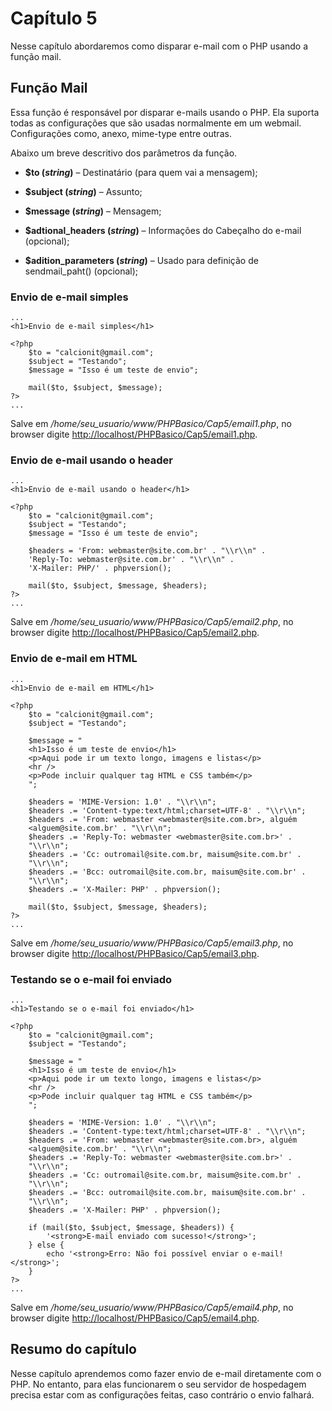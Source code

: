 
Capítulo 5
==========

Nesse capítulo abordaremos como disparar e-mail com o PHP usando a
função mail.

Função Mail
-----------

Essa função é responsável por disparar e-mails usando o PHP. Ela suporta
todas as configurações que são usadas normalmente em um webmail.
Configurações como, anexo, mime-type entre outras.

Abaixo um breve descritivo dos parâmetros da função.

-   **$to (*string*)** – Destinatário (para quem vai a mensagem);

-   **$subject (*string*)** – Assunto;

-   **$message (*string*)** – Mensagem;

-   **$adtional\_headers (*string*)** – Informações do Cabeçalho do
    e-mail (opcional);

-   **$adition\_parameters (*string*)** – Usado para definição
    de sendmail\_paht() (opcional);

### Envio de e-mail simples
```
...
<h1>Envio de e-mail simples</h1>

<?php
    $to = "calcionit@gmail.com";
    $subject = "Testando";
    $message = "Isso é um teste de envio";

    mail($to, $subject, $message);
?>
...
```

Salve em */home/seu\_usuario/www/PHPBasico/Cap5/email1.php*, no browser
digite
[http://localhost/PHPBasico/Cap](http://localhost/PHPBasico/Cap5/email1.php)[5](http://localhost/PHPBasico/Cap5/email1.php)[/](http://localhost/PHPBasico/Cap5/email1.php)[email1](http://localhost/PHPBasico/Cap5/email1.php)[.](http://localhost/PHPBasico/Cap5/email1.php)[php](http://localhost/PHPBasico/Cap5/email1.php).

### Envio de e-mail usando o header
```
...
<h1>Envio de e-mail usando o header</h1>

<?php
    $to = "calcionit@gmail.com";
    $subject = "Testando";
    $message = "Isso é um teste de envio";

    $headers = 'From: webmaster@site.com.br' . "\\r\\n" .
    'Reply-To: webmaster@site.com.br' . "\\r\\n" .
    'X-Mailer: PHP/' . phpversion();

    mail($to, $subject, $message, $headers);
?>
...
```

Salve em */home/seu\_usuario/www/PHPBasico/Cap5/email2.php*, no browser
digite
[http://localhost/PHPBasico/Cap](http://localhost/PHPBasico/Cap5/email2.php)[5](http://localhost/PHPBasico/Cap5/email2.php)[/](http://localhost/PHPBasico/Cap5/email2.php)[email2](http://localhost/PHPBasico/Cap5/email2.php)[.](http://localhost/PHPBasico/Cap5/email2.php)[php](http://localhost/PHPBasico/Cap5/email2.php).

### Envio de e-mail em HTML
```
...
<h1>Envio de e-mail em HTML</h1>

<?php
    $to = "calcionit@gmail.com";
    $subject = "Testando";

    $message = "
    <h1>Isso é um teste de envio</h1>
    <p>Aqui pode ir um texto longo, imagens e listas</p>
    <hr />
    <p>Pode incluir qualquer tag HTML e CSS também</p>
    ";

    $headers = 'MIME-Version: 1.0' . "\\r\\n";
    $headers .= 'Content-type:text/html;charset=UTF-8' . "\\r\\n";
    $headers .= 'From: webmaster <webmaster@site.com.br>, alguém
    <alguem@site.com.br' . "\\r\\n";
    $headers .= 'Reply-To: webmaster <webmaster@site.com.br>' .
    "\\r\\n";
    $headers .= 'Cc: outromail@site.com.br, maisum@site.com.br' .
    "\\r\\n";
    $headers .= 'Bcc: outromail@site.com.br, maisum@site.com.br' .
    "\\r\\n";
    $headers .= 'X-Mailer: PHP' . phpversion();

    mail($to, $subject, $message, $headers);
?>
...
```

Salve em */home/seu\_usuario/www/PHPBasico/Cap5/email3.php*, no browser
digite
[http://localhost/PHPBasico/Cap](http://localhost/PHPBasico/Cap5/email3.php)[5](http://localhost/PHPBasico/Cap5/email3.php)[/](http://localhost/PHPBasico/Cap5/email3.php)[email](http://localhost/PHPBasico/Cap5/email3.php)[3](http://localhost/PHPBasico/Cap5/email3.php)[.](http://localhost/PHPBasico/Cap5/email3.php)[php](http://localhost/PHPBasico/Cap5/email3.php).

### Testando se o e-mail foi enviado
```
...
<h1>Testando se o e-mail foi enviado</h1>

<?php
    $to = "calcionit@gmail.com";
    $subject = "Testando";

    $message = "
    <h1>Isso é um teste de envio</h1>
    <p>Aqui pode ir um texto longo, imagens e listas</p>
    <hr />
    <p>Pode incluir qualquer tag HTML e CSS também</p>
    ";

    $headers = 'MIME-Version: 1.0' . "\\r\\n";
    $headers .= 'Content-type:text/html;charset=UTF-8' . "\\r\\n";
    $headers .= 'From: webmaster <webmaster@site.com.br>, alguém
    <alguem@site.com.br' . "\\r\\n";
    $headers .= 'Reply-To: webmaster <webmaster@site.com.br>' .
    "\\r\\n";
    $headers .= 'Cc: outromail@site.com.br, maisum@site.com.br' .
    "\\r\\n";
    $headers .= 'Bcc: outromail@site.com.br, maisum@site.com.br' .
    "\\r\\n";
    $headers .= 'X-Mailer: PHP' . phpversion();

    if (mail($to, $subject, $message, $headers)) {
        '<strong>E-mail enviado com sucesso!</strong>';
    } else {
        echo '<strong>Erro: Não foi possível enviar o e-mail!</strong>';
    }
?>
...
```

Salve em */home/seu\_usuario/www/PHPBasico/Cap5/email4.php*, no browser
digite
[http://localhost/PHPBasico/Cap](http://localhost/PHPBasico/Cap5/email4.php)[5](http://localhost/PHPBasico/Cap5/email4.php)[/](http://localhost/PHPBasico/Cap5/email4.php)[email](http://localhost/PHPBasico/Cap5/email4.php)[4](http://localhost/PHPBasico/Cap5/email4.php)[.](http://localhost/PHPBasico/Cap5/email4.php)[php](http://localhost/PHPBasico/Cap5/email4.php).

Resumo do capítulo
------------------

Nesse capítulo aprendemos como fazer envio de e-mail diretamente com o
PHP. No entanto, para elas funcionarem o seu servidor de hospedagem
precisa estar com as configurações feitas, caso contrário o envio
falhará.
